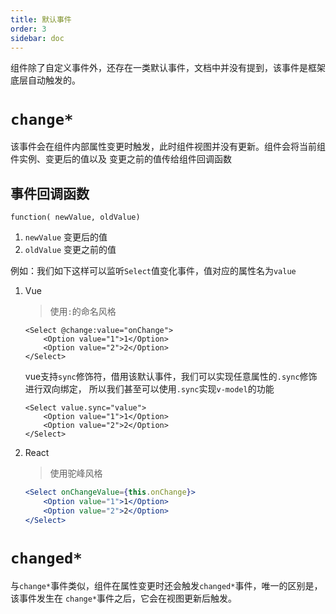 ```yaml
---
title: 默认事件
order: 3 
sidebar: doc
---
```


组件除了自定义事件外，还存在一类默认事件，文档中并没有提到，该事件是框架底层自动触发的。

# `change*`

该事件会在组件内部属性变更时触发，此时组件视图并没有更新。组件会将当前组件实例、变更后的值以及
变更之前的值传给组件回调函数

## 事件回调函数

`function( newValue, oldValue)`

1. `newValue` 变更后的值
2. `oldValue` 变更之前的值

例如：我们如下这样可以监听`Select`值变化事件，值对应的属性名为`value`

1. Vue
    > 使用`:`的命名风格

    ```vue
    <Select @change:value="onChange">
        <Option value="1">1</Option>
        <Option value="2">2</Option>
    </Select>
    ```
    vue支持`sync`修饰符，借用该默认事件，我们可以实现任意属性的`.sync`修饰进行双向绑定，
    所以我们甚至可以使用`.sync`实现`v-model`的功能

    ```vue
    <Select value.sync="value">
        <Option value="1">1</Option>
        <Option value="2">2</Option>
    </Select>
    ```

2. React
    > 使用驼峰风格

    ```jsx
    <Select onChangeValue={this.onChange}>
        <Option value="1">1</Option>
        <Option value="2">2</Option>
    </Select>
    ```

# `changed*`

与`change*`事件类似，组件在属性变更时还会触发`changed*`事件，唯一的区别是，该事件发生在
`change*`事件之后，它会在视图更新后触发。

